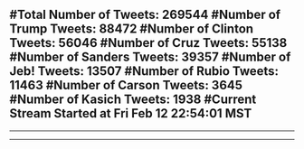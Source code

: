 #Total Number of Tweets: 269544 
#Number of Trump Tweets: 88472
#Number of Clinton Tweets: 56046
#Number of Cruz Tweets: 55138
#Number of Sanders Tweets: 39357
#Number of Jeb! Tweets: 13507
#Number of Rubio Tweets: 11463
#Number of Carson Tweets: 3645
#Number of Kasich Tweets: 1938
#Current Stream Started at Fri Feb 12 22:54:01 MST
---
---
---
